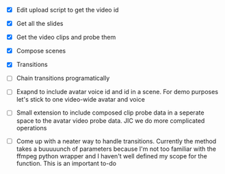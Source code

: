 - [x] Edit upload script to get the video id
- [x] Get all the slides
- [x] Get the video clips and probe them
- [x] Compose scenes
- [x] Transitions
- [ ] Chain transitions programatically

- [ ] Exapnd to include avatar voice id and id in a scene. For demo purposes let's stick to one video-wide avatar and voice
- [ ] Small extension to include composed clip probe data in a seperate space to the avatar video probe data. JIC we do more complicated operations
- [ ] Come up with a neater way to handle transitions. Currently the method takes a buuuuunch of parameters because I'm not too familiar with the ffmpeg python wrapper and I haven't well defined my scope for the function. This is an important to-do